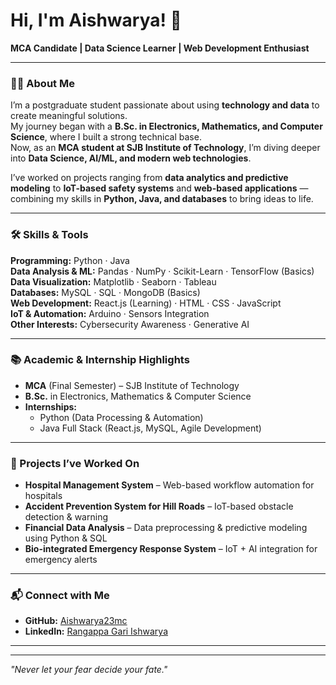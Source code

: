 # Hi, I'm Aishwarya! 👋

**MCA Candidate | Data Science Learner | Web Development Enthusiast**

---

### 👩‍💻 About Me  
I’m a postgraduate student passionate about using **technology and data** to create meaningful solutions.  
My journey began with a **B.Sc. in Electronics, Mathematics, and Computer Science**, where I built a strong technical base.  
Now, as an **MCA student at SJB Institute of Technology**, I’m diving deeper into **Data Science, AI/ML, and modern web technologies**.

I’ve worked on projects ranging from **data analytics and predictive modeling** to **IoT-based safety systems** and **web-based applications** — combining my skills in **Python, Java, and databases** to bring ideas to life.

---

### 🛠️ Skills & Tools  

**Programming:** Python · Java  
**Data Analysis & ML:** Pandas · NumPy · Scikit-Learn · TensorFlow (Basics)  
**Data Visualization:** Matplotlib · Seaborn · Tableau  
**Databases:** MySQL · SQL · MongoDB (Basics)  
**Web Development:** React.js (Learning) · HTML · CSS · JavaScript  
**IoT & Automation:** Arduino · Sensors Integration  
**Other Interests:** Cybersecurity Awareness · Generative AI  

---

### 📚 Academic & Internship Highlights  
- **MCA** (Final Semester) – SJB Institute of Technology  
- **B.Sc.** in Electronics, Mathematics & Computer Science  
- **Internships:**  
  - Python (Data Processing & Automation)  
  - Java Full Stack (React.js, MySQL, Agile Development)  

---

### 🚀 Projects I’ve Worked On  
- **Hospital Management System** – Web-based workflow automation for hospitals  
- **Accident Prevention System for Hill Roads** – IoT-based obstacle detection & warning  
- **Financial Data Analysis** – Data preprocessing & predictive modeling using Python & SQL  
- **Bio-integrated Emergency Response System** – IoT + AI integration for emergency alerts  

---

### 📬 Connect with Me  
- **GitHub:** [Aishwarya23mc](https://github.com/Aishwarya23mc)  
- **LinkedIn:** [Rangappa Gari Ishwarya](https://www.linkedin.com/in/rangappa-gari-ishwarya-065211323/)
---

---

*"Never let your fear decide your fate."*  


